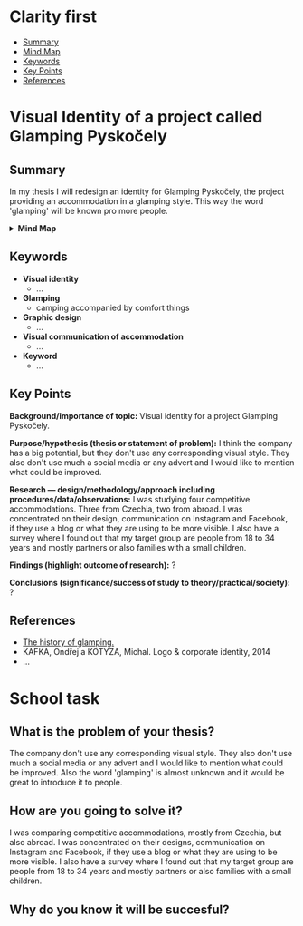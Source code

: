# Clarity first
- [Summary](#summary)
- [Mind Map](#mind-map)
- [Keywords](#keywords)
- [Key Points](#key-points)
- [References](#references)

# Visual Identity of a project called Glamping Pyskočely

## Summary
In my thesis I will redesign an identity for Glamping Pyskočely, the project providing an accommodation in a glamping style. This way the word 'glamping' will be known pro more people.

<details>
  <summary><b>Mind Map</b></summary>
  <img alt="Gray box placeholder image, for position only." src="./img/map.png">
</details>

## Keywords

- **Visual identity**
  - …
- **Glamping**
  - camping accompanied by comfort things
- **Graphic design**
  - …
- **Visual communication of accommodation**
  - …
- **Keyword**
  - …

## Key Points
**Background/importance of topic:** Visual identity for a project Glamping Pyskočely.

**Purpose/hypothesis (thesis or statement of problem):**
 I think the company has a big potential, but they don't use any corresponding visual style. They also 
don't use much a social media or any advert and I would like to mention what could be improved.

**Research — design/methodology/approach including procedures/data/observations:**
I was studying four competitive accommodations. Three from Czechia, two from abroad. I was concentrated on their design, communication on Instagram and Facebook, if they
use a blog or what they are using to be more visible. I also have a survey where I found out that my target group are people from 18 to 34 years and mostly partners or also families with a small children.

**Findings (highlight outcome of research):** 
?

**Conclusions (significance/success of study to theory/practical/society):**
?

## References

- [The history of glamping.](https://firelightcamps.com/blog/2018/10/2/the-history-of-glamping)
- KAFKA, Ondřej a KOTYZA, Michal. Logo & corporate identity, 2014
- …

# School task
## What is the problem of your thesis? 
The company don't use any corresponding visual style. They also don't use much a social media 
or any advert and I would like to mention what could be improved. Also the word 'glamping' is 
almost unknown and it would be great to introduce it to people.

## How are you going to solve it?
I was comparing competitive accommodations, mostly from Czechia, but also abroad. I was concentrated on their designs, communication on Instagram and Facebook, if they
use a blog or what they are using to be more visible. I also have a survey where I found out that my target group are people from 18 to 34 years and mostly partners or also families with a small children.

## Why do you know it will be succesful?


